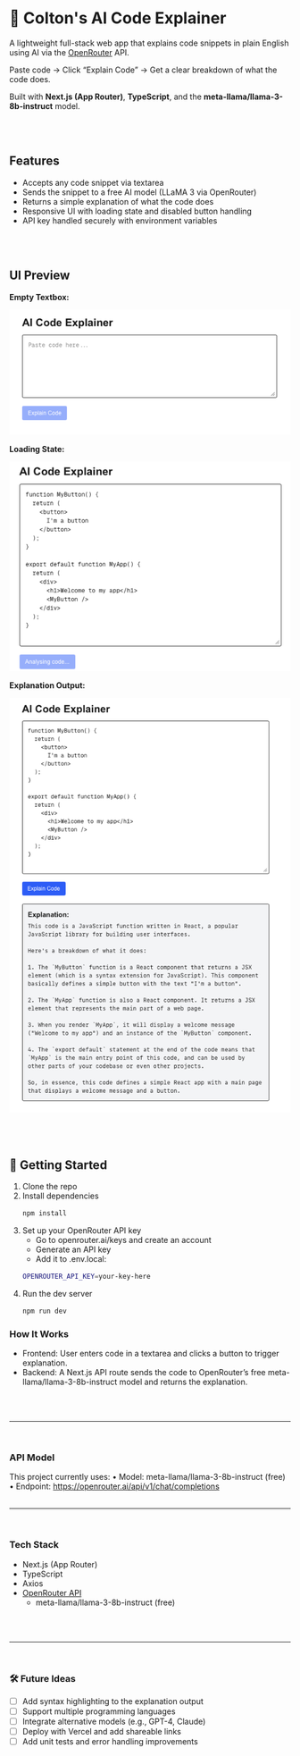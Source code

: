 # 🤖 Colton's AI Code Explainer

A lightweight full-stack web app that explains code snippets in plain English using AI via the [OpenRouter](https://openrouter.ai/) API.

Paste code → Click “Explain Code” → Get a clear breakdown of what the code does.

Built with **Next.js (App Router)**, **TypeScript**, and the **meta-llama/llama-3-8b-instruct** model.

<br/>
<br/>

## Features

- Accepts any code snippet via textarea
- Sends the snippet to a free AI model (LLaMA 3 via OpenRouter)
- Returns a simple explanation of what the code does
- Responsive UI with loading state and disabled button handling
- API key handled securely with environment variables

<br/>
<br/>


## UI Preview

**Empty Textbox:**

![](/public/images/homePage.png)

**Loading State:**

![](/public/images/loadingState.png)

**Explanation Output:**

![](/public/images/explanation.png)


<br/>
<br/>


## 🚀 Getting Started

1. Clone the repo
2. Install dependencies
   ```bash
   npm install
   ```
3. Set up your OpenRouter API key
   - Go to openrouter.ai/keys and create an account
   - Generate an API key
   - Add it to .env.local:
   ```bash
   OPENROUTER_API_KEY=your-key-here
   ```
4. Run the dev server
   ```bash
   npm run dev
   ```

 ### How It Works
 - Frontend: User enters code in a textarea and clicks a button to trigger explanation.
 - Backend: A Next.js API route sends the code to OpenRouter’s free meta-llama/llama-3-8b-instruct model and returns the explanation.


<br/>
<br/>

---

<br/>

### API Model

This project currently uses:
• Model: meta-llama/llama-3-8b-instruct (free)
• Endpoint: https://openrouter.ai/api/v1/chat/completions
<br/>
<br/>

---

<br/>

### Tech Stack


- Next.js (App Router)
- TypeScript
- Axios
- [OpenRouter API](https://openrouter.ai/docs/quickstart)
   - meta-llama/llama-3-8b-instruct (free)

<br/>
<br/>

---

<br/>

### 🛠️ Future Ideas
- [ ] Add syntax highlighting to the explanation output
- [ ] Support multiple programming languages
- [ ] Integrate alternative models (e.g., GPT-4, Claude)
- [ ] Deploy with Vercel and add shareable links
- [ ] Add unit tests and error handling improvements